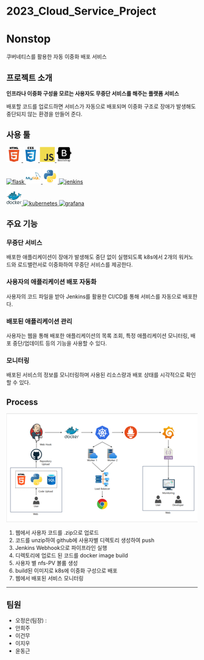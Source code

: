 # 2023_Cloud_Service_Project

# Nonstop
쿠버네티스를 활용한 자동 이중화 배포 서비스

## 프로젝트 소개
**인프라나 이중화 구성을 모르는 사용자도 무중단 서비스를 해주는 플랫폼 서비스**

 배포할 코드를 업로드하면 서비스가 자동으로 배포되며 이중화 구조로 장애가 발생해도 중단되지 않는 환경을 만들어 준다.

## 사용 툴

<p align="left">  <a href="https://www.w3.org/html/" target="_blank" rel="noreferrer"> <img src="https://raw.githubusercontent.com/devicons/devicon/master/icons/html5/html5-original-wordmark.svg" alt="html5" width="40" height="40"/> </a> <a href="https://www.w3schools.com/css/" target="_blank" rel="noreferrer"> <img src="https://raw.githubusercontent.com/devicons/devicon/master/icons/css3/css3-original-wordmark.svg" alt="css3" width="40" height="40"/> </a>  <a href="https://developer.mozilla.org/en-US/docs/Web/JavaScript" target="_blank" rel="noreferrer"> <img src="https://raw.githubusercontent.com/devicons/devicon/master/icons/javascript/javascript-original.svg" alt="javascript" width="40" height="40"/> </a> <a href="https://getbootstrap.com" target="_blank" rel="noreferrer"> <img src="https://raw.githubusercontent.com/devicons/devicon/master/icons/bootstrap/bootstrap-plain-wordmark.svg" alt="bootstrap" width="40" height="40"/> </a>

<a href="https://flask.palletsprojects.com/" target="_blank" rel="noreferrer"> <img src="https://www.vectorlogo.zone/logos/pocoo_flask/pocoo_flask-icon.svg" alt="flask" width="40" height="40"/> </a> <a href="https://www.mysql.com/" target="_blank" rel="noreferrer"> <img src="https://raw.githubusercontent.com/devicons/devicon/master/icons/mysql/mysql-original-wordmark.svg" alt="mysql" width="40" height="40"/> </a> <a href="https://www.python.org" target="_blank" rel="noreferrer"> <img src="https://raw.githubusercontent.com/devicons/devicon/master/icons/python/python-original.svg" alt="python" width="40" height="40"/> </a> <a href="https://www.jenkins.io" target="_blank" rel="noreferrer"> <img src="https://www.vectorlogo.zone/logos/jenkins/jenkins-icon.svg" alt="jenkins" width="40" height="40"/> </a> 

<a href="https://www.docker.com/" target="_blank" rel="noreferrer"> <img src="https://raw.githubusercontent.com/devicons/devicon/master/icons/docker/docker-original-wordmark.svg" alt="docker" width="40" height="40"/> </a> 
<a href="https://kubernetes.io" target="_blank" rel="noreferrer"> <img src="https://www.vectorlogo.zone/logos/kubernetes/kubernetes-icon.svg" alt="kubernetes" width="40" height="40"/> </a> 
<a href="https://grafana.com" target="_blank" rel="noreferrer"> <img src="https://www.vectorlogo.zone/logos/grafana/grafana-icon.svg" alt="grafana" width="40" height="40"/> </a> </p>

## 주요 기능
### 무중단 서비스
배포한 애플리케이션이 장애가 발생해도 중단 없이 실행되도록 k8s에서 2개의 워커노드와 로드밸런서로 이중화하여 무중단 서비스를 제공한다.
### 사용자의 애플리케이션 배포 자동화
사용자의 코드 파일을 받아 Jenkins를 활용한 CI/CD를 통해 서비스를 자동으로 배포한다.
### 배포된 애플리케이션 관리
사용자는 웹을 통해 배포한 애플리케이션의 목록 조회, 특정 애플리케이션 모니터링, 배포 중단/업데이트 등의 기능을 사용할 수 있다.
### 모니터링
배포된 서비스의 정보를 모니터링하며 사용된 리소스량과 배포 상태를 시각적으로 확인할 수 있다.

## Process
![Alt text](image.png)
1. 웹에서 사용자 코드를 .zip으로 업로드
2. 코드를 unzip하여 github에 사용자별 디렉토리 생성하여 push
3. Jenkins Webhook으로 파이프라인 실행
4. 디렉토리에 업로드 된 코드를 docker image build
5. 사용자 별 nfs-PV 볼륨 생성
6. build된 이미지로 k8s에 이중화 구성으로 배포 
7. 웹에서 배포된 서비스 모니터링

---

## 팀원
- 오정은(팀장) :
- 안희주
- 이건무
- 이지우
- 윤동근